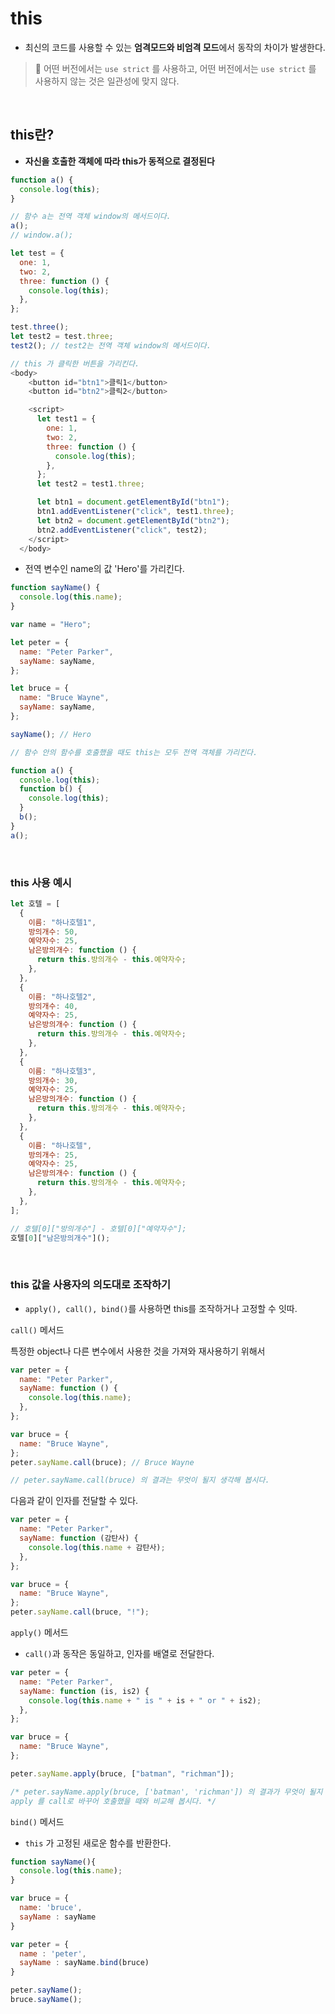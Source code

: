 # this

- 최신의 코드를 사용할 수 있는 **엄격모드와 비엄격 모드**에서 동작의 차이가 발생한다.

> 📓 어떤 버전에서는 `use strict` 를 사용하고, 어떤 버전에서는 `use strict` 를 사용하지 않는 것은 일관성에 맞지 않다.

<br>

## this란?

- **자신을 호출한 객체에 따라 this가 동적으로 결정된다**

```JavaScript
function a() {
  console.log(this);
}

// 함수 a는 전역 객체 window의 메서드이다.
a();
// window.a();
```

```JavaScript
let test = {
  one: 1,
  two: 2,
  three: function () {
    console.log(this);
  },
};

test.three();
let test2 = test.three;
test2(); // test2는 전역 객체 window의 메서드이다.
```

```JavaScript
// this 가 클릭한 버튼을 가리킨다.
<body>
    <button id="btn1">클릭1</button>
    <button id="btn2">클릭2</button>

    <script>
      let test1 = {
        one: 1,
        two: 2,
        three: function () {
          console.log(this);
        },
      };
      let test2 = test1.three;

      let btn1 = document.getElementById("btn1");
      btn1.addEventListener("click", test1.three);
      let btn2 = document.getElementById("btn2");
      btn2.addEventListener("click", test2);
    </script>
  </body>
```

- 전역 변수인 name의 값 'Hero'를 가리킨다.

```JavaScript
function sayName() {
  console.log(this.name);
}

var name = "Hero";

let peter = {
  name: "Peter Parker",
  sayName: sayName,
};

let bruce = {
  name: "Bruce Wayne",
  sayName: sayName,
};

sayName(); // Hero
```

```JavaScript
// 함수 안의 함수를 호출했을 때도 this는 모두 전역 객체를 가리킨다.

function a() {
  console.log(this);
  function b() {
    console.log(this);
  }
  b();
}
a();
```

<br>

### this 사용 예시

```JavaScript
let 호텔 = [
  {
    이름: "하나호텔1",
    방의개수: 50,
    예약자수: 25,
    남은방의개수: function () {
      return this.방의개수 - this.예약자수;
    },
  },
  {
    이름: "하나호텔2",
    방의개수: 40,
    예약자수: 25,
    남은방의개수: function () {
      return this.방의개수 - this.예약자수;
    },
  },
  {
    이름: "하나호텔3",
    방의개수: 30,
    예약자수: 25,
    남은방의개수: function () {
      return this.방의개수 - this.예약자수;
    },
  },
  {
    이름: "하나호텔",
    방의개수: 25,
    예약자수: 25,
    남은방의개수: function () {
      return this.방의개수 - this.예약자수;
    },
  },
];

// 호텔[0]["방의개수"] - 호텔[0]["예약자수"];
호텔[0]["남은방의개수"]();
```

<br>

### this 값을 사용자의 의도대로 조작하기

- `apply(), call(), bind()`를 사용하면 this를 조작하거나 고정할 수 잇따.

`call()` 메서드

특정한 object나 다른 변수에서 사용한 것을 가져와 재사용하기 위해서

```JavaScript
var peter = {
  name: "Peter Parker",
  sayName: function () {
    console.log(this.name);
  },
};

var bruce = {
  name: "Bruce Wayne",
};
peter.sayName.call(bruce); // Bruce Wayne

// peter.sayName.call(bruce) 의 결과는 무엇이 될지 생각해 봅시다.
```

다음과 같이 인자를 전달할 수 있다.

```JavaScript
var peter = {
  name: "Peter Parker",
  sayName: function (감탄사) {
    console.log(this.name + 감탄사);
  },
};

var bruce = {
  name: "Bruce Wayne",
};
peter.sayName.call(bruce, "!");
```

`apply()` 메서드

- `call()`과 동작은 동일하고, 인자를 배열로 전달한다.

```JavaScript
var peter = {
  name: "Peter Parker",
  sayName: function (is, is2) {
    console.log(this.name + " is " + is + " or " + is2);
  },
};

var bruce = {
  name: "Bruce Wayne",
};

peter.sayName.apply(bruce, ["batman", "richman"]);

/* peter.sayName.apply(bruce, ['batman', 'richman']) 의 결과가 무엇이 될지 생각해보고
apply 를 call로 바꾸어 호출했을 때와 비교해 봅시다. */
```

`bind()` 메서드

- `this` 가 고정된 새로운 함수를 반환한다.

```JavaScript
function sayName(){
  console.log(this.name);
}

var bruce = {
  name: 'bruce',
  sayName : sayName
}

var peter = {
  name : 'peter',
  sayName : sayName.bind(bruce)
}

peter.sayName();
bruce.sayName();

```
